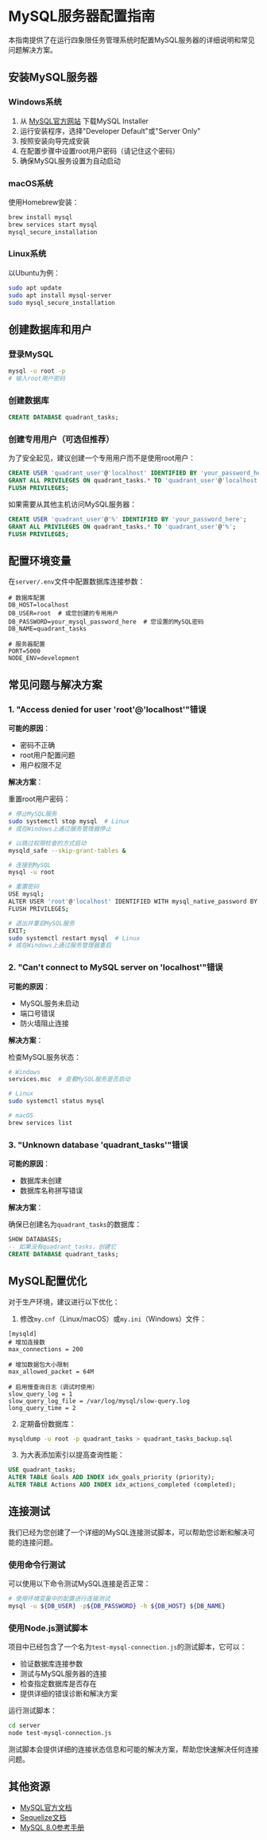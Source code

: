 # MySQL服务器配置指南

本指南提供了在运行四象限任务管理系统时配置MySQL服务器的详细说明和常见问题解决方案。

## 安装MySQL服务器

### Windows系统

1. 从 [MySQL官方网站](https://dev.mysql.com/downloads/installer/) 下载MySQL Installer
2. 运行安装程序，选择"Developer Default"或"Server Only"
3. 按照安装向导完成安装
4. 在配置步骤中设置root用户密码（请记住这个密码）
5. 确保MySQL服务设置为自动启动

### macOS系统

使用Homebrew安装：

```bash
brew install mysql
brew services start mysql
mysql_secure_installation
```

### Linux系统

以Ubuntu为例：

```bash
sudo apt update
sudo apt install mysql-server
sudo mysql_secure_installation
```

## 创建数据库和用户

### 登录MySQL

```bash
mysql -u root -p
# 输入root用户密码
```

### 创建数据库

```sql
CREATE DATABASE quadrant_tasks;
```

### 创建专用用户（可选但推荐）

为了安全起见，建议创建一个专用用户而不是使用root用户：

```sql
CREATE USER 'quadrant_user'@'localhost' IDENTIFIED BY 'your_password_here';
GRANT ALL PRIVILEGES ON quadrant_tasks.* TO 'quadrant_user'@'localhost';
FLUSH PRIVILEGES;
```

如果需要从其他主机访问MySQL服务器：

```sql
CREATE USER 'quadrant_user'@'%' IDENTIFIED BY 'your_password_here';
GRANT ALL PRIVILEGES ON quadrant_tasks.* TO 'quadrant_user'@'%';
FLUSH PRIVILEGES;
```

## 配置环境变量

在`server/.env`文件中配置数据库连接参数：

```
# 数据库配置
DB_HOST=localhost
DB_USER=root  # 或您创建的专用用户
DB_PASSWORD=your_mysql_password_here  # 您设置的MySQL密码
DB_NAME=quadrant_tasks

# 服务器配置
PORT=5000
NODE_ENV=development
```

## 常见问题与解决方案

### 1. "Access denied for user 'root'@'localhost'"错误

**可能的原因**：
- 密码不正确
- root用户配置问题
- 用户权限不足

**解决方案**：

重置root用户密码：

```bash
# 停止MySQL服务
sudo systemctl stop mysql  # Linux
# 或在Windows上通过服务管理器停止

# 以跳过权限检查的方式启动
mysqld_safe --skip-grant-tables &

# 连接到MySQL
mysql -u root

# 重置密码
USE mysql;
ALTER USER 'root'@'localhost' IDENTIFIED WITH mysql_native_password BY 'new_password';
FLUSH PRIVILEGES;

# 退出并重启MySQL服务
EXIT;
sudo systemctl restart mysql  # Linux
# 或在Windows上通过服务管理器重启
```

### 2. "Can't connect to MySQL server on 'localhost'"错误

**可能的原因**：
- MySQL服务未启动
- 端口号错误
- 防火墙阻止连接

**解决方案**：

检查MySQL服务状态：

```bash
# Windows
services.msc  # 查看MySQL服务是否启动

# Linux
sudo systemctl status mysql

# macOS
brew services list
```

### 3. "Unknown database 'quadrant_tasks'"错误

**可能的原因**：
- 数据库未创建
- 数据库名称拼写错误

**解决方案**：

确保已创建名为`quadrant_tasks`的数据库：

```sql
SHOW DATABASES;
-- 如果没有quadrant_tasks，创建它
CREATE DATABASE quadrant_tasks;
```

## MySQL配置优化

对于生产环境，建议进行以下优化：

1. 修改`my.cnf`（Linux/macOS）或`my.ini`（Windows）文件：

```
[mysqld]
# 增加连接数
max_connections = 200

# 增加数据包大小限制
max_allowed_packet = 64M

# 启用慢查询日志（调试时使用）
slow_query_log = 1
slow_query_log_file = /var/log/mysql/slow-query.log
long_query_time = 2
```

2. 定期备份数据库：

```bash
mysqldump -u root -p quadrant_tasks > quadrant_tasks_backup.sql
```

3. 为大表添加索引以提高查询性能：

```sql
USE quadrant_tasks;
ALTER TABLE Goals ADD INDEX idx_goals_priority (priority);
ALTER TABLE Actions ADD INDEX idx_actions_completed (completed);
```

## 连接测试

我们已经为您创建了一个详细的MySQL连接测试脚本，可以帮助您诊断和解决可能的连接问题。

### 使用命令行测试

可以使用以下命令测试MySQL连接是否正常：

```bash
# 使用环境变量中的配置进行连接测试
mysql -u ${DB_USER} -p${DB_PASSWORD} -h ${DB_HOST} ${DB_NAME}
```

### 使用Node.js测试脚本

项目中已经包含了一个名为`test-mysql-connection.js`的测试脚本，它可以：
- 验证数据库连接参数
- 测试与MySQL服务器的连接
- 检查指定数据库是否存在
- 提供详细的错误诊断和解决方案

运行测试脚本：

```bash
cd server
node test-mysql-connection.js
```

测试脚本会提供详细的连接状态信息和可能的解决方案，帮助您快速解决任何连接问题。

## 其他资源

- [MySQL官方文档](https://dev.mysql.com/doc/)
- [Sequelize文档](https://sequelize.org/docs/v6/)
- [MySQL 8.0参考手册](https://dev.mysql.com/doc/refman/8.0/en/)